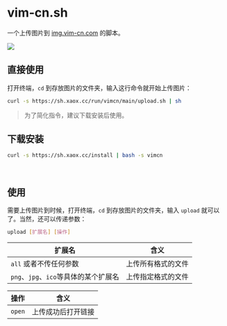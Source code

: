 # vim-cn.sh
一个上传图片到 [img.vim-cn.com](img.vim-cn.com) 的脚本。

![](https://img.vim-cn.com/0d/e463788b9eb82f82b551d8da1cd4cbae9d64cb.png)


## 直接使用

打开终端，`cd` 到存放图片的文件夹，输入这行命令就开始上传图片：

```bash
curl -s https://sh.xaox.cc/run/vimcn/main/upload.sh | sh
```

> 为了简化指令，建议下载安装后使用。

## 下载安装

```bash
curl -s https://sh.xaox.cc/install | bash -s vimcn
```

<br>


## 使用

需要上传图片到时候，打开终端，`cd` 到存放图片的文件夹，输入 `upload` 就可以了。当然，还可以传递参数：

```bash
upload [扩展名] [操作]
```


| 扩展名                             | 含义               |
| ---------------------------------- | ------------------ |
| `all` 或者不传任何参数  | 上传所有格式的文件   |
| `png`、`jpg`、`ico`等具体的某个扩展名 | 上传指定格式的文件 |

| 操作            | 含义               |
| --------------- | ------------------ |
| `open` | 上传成功后打开链接 |

<br>
